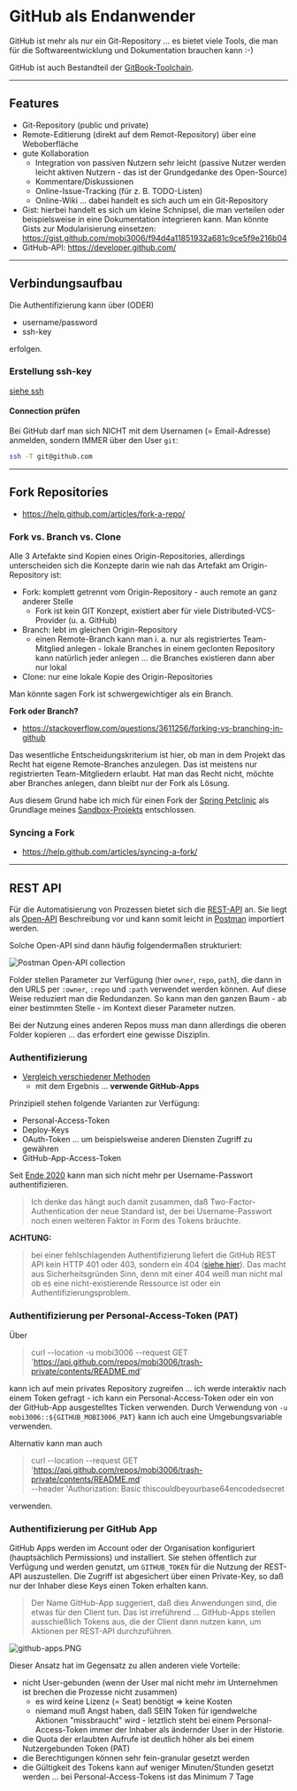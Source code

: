 # GitHub als Endanwender

GitHub ist mehr als nur ein Git-Repository ... es bietet viele Tools, die man für die Softwareentwicklung und Dokumentation brauchen kann :-)

GitHub ist auch Bestandteil der [GitBook-Toolchain](gitbook.md).

---

## Features

* Git-Repository (public und private)
* Remote-Editierung (direkt auf dem Remot-Repository) über eine Weboberfläche
* gute Kollaboration
  * Integration von passiven Nutzern sehr leicht (passive Nutzer werden leicht aktiven Nutzern - das ist der Grundgedanke des Open-Source)
  * Kommentare/Diskussionen
  * Online-Issue-Tracking (für z. B. TODO-Listen)
  * Online-Wiki ... dabei handelt es sich auch um ein Git-Repository
* Gist: hierbei handelt es sich um kleine Schnipsel, die man verteilen oder beispielsweise in eine Dokumentation integrieren kann. Man könnte Gists zur Modularisierung einsetzen: https://gist.github.com/mobi3006/f94d4a11851932a681c9ce5f9e216b04
* GitHub-API: https://developer.github.com/

---

## Verbindungsaufbau

Die Authentifizierung kann über (ODER)

* username/password
* ssh-key

erfolgen.

### Erstellung ssh-key

[siehe ssh](ssh.md)

#### Connection prüfen

Bei GitHub darf man sich NICHT mit dem Usernamen (= Email-Adresse) anmelden, sondern IMMER über den User ``git``:

```bash
ssh -T git@github.com
```

---

## Fork Repositories

* https://help.github.com/articles/fork-a-repo/

### Fork vs. Branch vs. Clone

Alle 3 Artefakte sind Kopien eines Origin-Repositories, allerdings unterscheiden sich die Konzepte darin wie nah das Artefakt am Origin-Repository ist:

* Fork: komplett getrennt vom Origin-Repository - auch remote an ganz anderer Stelle
  * Fork ist kein GIT Konzept, existiert aber für viele Distributed-VCS-Provider (u. a. GitHub)
* Branch: lebt im gleichen Origin-Repository
  * einen Remote-Branch kann man i. a. nur als registriertes Team-Mitglied anlegen - lokale Branches in einem geclonten Repository kann natürlich jeder anlegen ... die Branches existieren dann aber nur lokal
* Clone: nur eine lokale Kopie des Origin-Repositories

Man könnte sagen Fork ist schwergewichtiger als ein Branch.

**Fork oder Branch?**

* https://stackoverflow.com/questions/3611256/forking-vs-branching-in-github

Das wesentliche Entscheidungskriterium ist hier, ob man in dem Projekt das Recht hat eigene Remote-Branches anzulegen. Das ist meistens nur registrierten Team-Mitgliedern erlaubt. Hat man das Recht nicht, möchte aber Branches anlegen, dann bleibt nur der Fork als Lösung.

Aus diesem Grund habe ich mich für einen Fork der [Spring Petclinic](https://github.com/spring-projects/spring-petclinic) als Grundlage meines [Sandbox-Projekts](sandbox.md) entschlossen.

### Syncing a Fork

* https://help.github.com/articles/syncing-a-fork/

---

## REST API

Für die Automatisierung von Prozessen bietet sich die [REST-API](https://docs.github.com/en/rest) an. Sie liegt als [Open-API](https://github.com/github/rest-api-description) Beschreibung vor und kann somit leicht in [Postman](postman.md) importiert werden.

Solche Open-API sind dann häufig folgendermaßen strukturiert:

![Postman Open-API collection](images/postman-github.png)

Folder stellen Parameter zur Verfügung (hier `owner`, `repo`, `path`), die dann in den URLS per `:owner`, `:repo` und `:path` verwendet werden können. Auf diese Weise reduziert man die Redundanzen. So kann man den ganzen Baum - ab einer bestimmten Stelle - im Kontext dieser Parameter nutzen.

Bei der Nutzung eines anderen Repos muss man dann allerdings die oberen Folder kopieren ... das erfordert eine gewisse Disziplin.

### Authentifizierung

* [Vergleich verschiedener Methoden](https://dev.to/dtinth/authenticating-as-a-github-app-in-a-github-actions-workflow-27co)
  * mit dem Ergebnis ... **verwende GitHub-Apps**

Prinzipiell stehen folgende Varianten zur Verfügung:

* Personal-Access-Token
* Deploy-Keys
* OAuth-Token ... um beispielsweise anderen Diensten Zugriff zu gewähren
* GitHub-App-Access-Token

Seit [Ende 2020](https://docs.github.com/en/rest/overview/other-authentication-methods#basic-authentication) kann man sich nicht mehr per Username-Passwort authentifizieren.

> Ich denke das hängt auch damit zusammen, daß Two-Factor-Authentication der neue Standard ist, der bei Username-Passwort noch einen weiteren Faktor in Form des Tokens bräuchte.

**ACHTUNG:**

> bei einer fehlschlagenden Authentifizierung liefert die GitHub REST API kein HTTP 401 oder 403, sondern ein 404 ([siehe hier](https://docs.github.com/en/rest/overview/other-authentication-methods)). Das macht aus Sicherheitsgründen Sinn, denn mit einer 404 weiß man nicht mal ob es eine nicht-existierende Ressource ist oder ein Authentifizierungsproblem.

### Authentifizierung per Personal-Access-Token (PAT)

Über

> curl --location -u mobi3006 --request GET 'https://api.github.com/repos/mobi3006/trash-private/contents/README.md'

kann ich auf mein privates Repository zugreifen ... ich werde interaktiv nach einem Token gefragt - ich kann ein Personal-Access-Token oder ein von der GitHub-App ausgestelltes Ticken verwenden. Durch Verwendung von `-u mobi3006::${GITHUB_MOBI3006_PAT}` kann ich auch eine Umgebungsvariable verwenden.

Alternativ kann man auch

> curl --location --request GET 'https://api.github.com/repos/mobi3006/trash-private/contents/README.md' \
--header 'Authorization: Basic thiscouldbeyourbase64encodedsecret

verwenden.

### Authentifizierung per GitHub App

GitHub Apps werden im Account oder der Organisation konfiguriert (hauptsächlich Permissions) und installiert. Sie stehen öffentlich zur Verfügung und werden genutzt, um `GITHUB_TOKEN` für die Nutzung der REST-API auszustellen. Die Zugriff ist abgesichert über einen Private-Key, so daß nur der Inhaber diese Keys einen Token erhalten kann.

> Der Name GitHub-App suggeriert, daß dies Anwendungen sind, die etwas für den Client tun. Das ist irreführend ... GitHub-Apps stellen ausschießlich Tokens aus, die der Client dann nutzen kann, um Aktionen per REST-API durchzuführen.

![github-apps.PNG](images/github-apps.PNG)

Dieser Ansatz hat im Gegensatz zu allen anderen viele Vorteile:

* nicht User-gebunden (wenn der User mal nicht mehr im Unternehmen ist brechen die Prozesse nicht zusammen)
  * es wird keine Lizenz (= Seat) benötigt => keine Kosten
  * niemand muß Angst haben, daß SEIN Token für igendwelche Aktionen "missbraucht" wird - letztlich steht bei einem Personal-Access-Token immer der Inhaber als ändernder User in der Historie.
* die Quota der erlaubten Aufrufe ist deutlich höher als bei einem Nutzergebunden Token (PAT)
* die Berechtigungen können sehr fein-granular gesetzt werden
* die Gültigkeit des Tokens kann auf weniger Minuten/Stunden gesetzt werden ... bei Personal-Access-Tokens ist das Minimum 7 Tage
